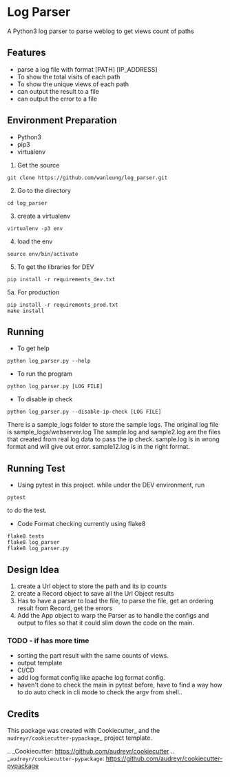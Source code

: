 Log Parser
==========

A Python3 log parser to parse weblog to get views count of paths

Features
--------

 * parse a log file with format [PATH] [IP_ADDRESS]
 * To show the total visits of each path
 * To show the unique views of each path
 * can output the result to a file
 * can output the error to a file

Environment Preparation
-----------------------

 * Python3
 * pip3
 * virtualenv

 1. Get the source

```
git clone https://github.com/wanleung/log_parser.git
```

 2. Go to the directory

```
cd log_parser
```

 3. create a virtualenv

```
virtualenv -p3 env
```

 4. load the env

```
source env/bin/activate
```

 5. To get the libraries for DEV

```
pip install -r requirements_dev.txt
```

 5a. For production

```
pip install -r requirements_prod.txt
make install
```

Running
-------

 * To get help

```
python log_parser.py --help
```

 * To run the program

```
python log_parser.py [LOG FILE]
```

 * To disable ip check

```
python log_parser.py --disable-ip-check [LOG FILE]
```

There is a sample_logs folder to store the sample logs.
The original log file is sample_logs/webserver.log
The sample.log and sample2.log are the files that created from real log data to pass the ip check.
sample.log is in wrong format and will give out error.
sample12.log is in the right format.

Running Test
------------

 * Using pytest in this project.
   while under the DEV environment, run

```
pytest
```

   to do the test.

 * Code Format checking
   currently using flake8

```
flake8 tests
flake8 log_parser
flake8 log_parser.py
```



Design Idea
-----------

 1. create a Url object to store the path and its ip counts
 2. create a Record object to save all the Url Object results
 3. Has to have a parser to load the file, to parse the file, get an ordering result from Record, get the errors
 4. Add the App object to warp the Parser as to handle the configs and output to files so that it could slim down the code on the main.   


### TODO - if has more time

 * sorting the part result with the same counts of views.
 * output template
 * CI/CD
 * add log format config like apache log format config.
 * haven't done to check the main in pytest before, have to find a way how to do auto check in cli mode to check the argv from shell..

Credits
-------

This package was created with Cookiecutter_ and the `audreyr/cookiecutter-pypackage`_ project template.

.. _Cookiecutter: https://github.com/audreyr/cookiecutter
.. _`audreyr/cookiecutter-pypackage`: https://github.com/audreyr/cookiecutter-pypackage
